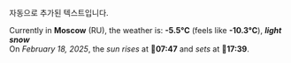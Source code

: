 
자동으로 추가된 텍스트입니다.

<!--START_SECTION:weather:moscow-->
Currently in **Moscow** (RU), the weather is: **-5.5°C** (feels like **-10.3°C**), ***light snow***<br/>
On *February 18, 2025*, the *sun rises* at 🌅**07:47** and *sets* at 🌇**17:39**.
<!--END_SECTION:weather-->
